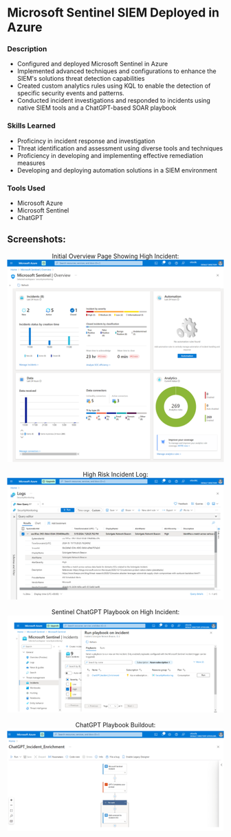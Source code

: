 <h1>Microsoft Sentinel SIEM Deployed in Azure</h1>

### Description
- Configured and deployed Microsoft Sentinel in Azure 
- Implemented advanced techniques and configurations to enhance the SIEM's solutions threat detection capabilities
- Created custom analytics rules using KQL to enable the detection of specific security events and patterns.
- Conducted incident investigations and responded to incidents using native SIEM tools and a ChatGPT-based SOAR playbook

### Skills Learned

- Proficincy in incident response and investigation
- Threat identification and assessment using diverse tools and techniques
- Proficiency in developing and implementing effective remediation measures
- Developing and deploying automation solutions in a SIEM environment 

### Tools Used

- Microsoft Azure
- Microsoft Sentinel
- ChatGPT

<h2>Screenshots:</h2>

<p align="center">
Initial Overview Page Showing High Incident: <br/>
<img src="https://github.com/bryanotoole/Project-Pictures/blob/main/Sentinel%20Screenshot%202%20-%20High%20Incident.png"/>
<br />
<br />
High Risk Incident Log:  <br/>
<img src="https://github.com/bryanotoole/Project-Pictures/blob/main/Sentinel%20High%20Incident%20Log.png"/>
<br />
<br />
Sentinel ChatGPT Playbook on High Incident: <br/>
<img src="https://github.com/bryanotoole/Project-Pictures/blob/main/Sentinel%20ChatGPT%20Playbook%20on%20High%20Incident.png"/>
<br />
<br />
ChatGPT Playbook Buildout:  <br/>
<img src="https://github.com/bryanotoole/Project-Pictures/blob/main/ChatGPT%20Playbook%20Buildout.png"/>
<br />
<br />
